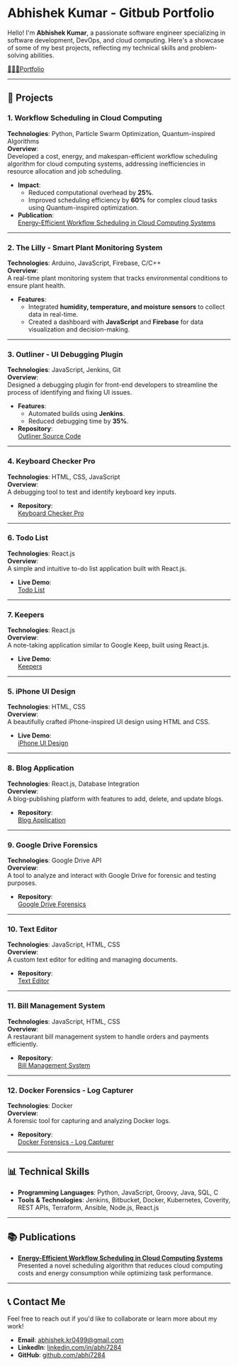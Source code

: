 # **Abhishek Kumar - Gitbub Portfolio**

Hello! I'm **Abhishek Kumar**, a passionate software engineer specializing in software development, DevOps, and cloud computing. Here's a showcase of some of my best projects, reflecting my technical skills and problem-solving abilities.

[👨🏻‍💼Portfolio](https://abhishek-resume.pages.dev/)

---

## **📂 Projects**

### **1. Workflow Scheduling in Cloud Computing**  
**Technologies**: Python, Particle Swarm Optimization, Quantum-inspired Algorithms  
**Overview**:  
Developed a cost, energy, and makespan-efficient workflow scheduling algorithm for cloud computing systems, addressing inefficiencies in resource allocation and job scheduling.  
- **Impact**:  
  - Reduced computational overhead by **25%**.  
  - Improved scheduling efficiency by **60%** for complex cloud tasks using Quantum-inspired optimization.  
- **Publication**:  
  [Energy-Efficient Workflow Scheduling in Cloud Computing Systems](https://www.researchgate.net/publication/384573849_Energy_Efficient_Workflow_Scheduling_in_Cloud_Computing_Systems_using_Particle_Swarm_Optimization)  

---

### **2. The Lilly - Smart Plant Monitoring System**  
**Technologies**: Arduino, JavaScript, Firebase, C/C++  
**Overview**:  
A real-time plant monitoring system that tracks environmental conditions to ensure plant health.  
- **Features**:  
  - Integrated **humidity, temperature, and moisture sensors** to collect data in real-time.  
  - Created a dashboard with **JavaScript** and **Firebase** for data visualization and decision-making.  

---

### **3. Outliner - UI Debugging Plugin**  
**Technologies**: JavaScript, Jenkins, Git  
**Overview**:  
Designed a debugging plugin for front-end developers to streamline the process of identifying and fixing UI issues.  
- **Features**:  
  - Automated builds using **Jenkins**.  
  - Reduced debugging time by **35%**.  
- **Repository**:  
  [Outliner Source Code](https://github.com/abhi7284/chrome-extension-outliner)  

---

### **4. Keyboard Checker Pro**  
**Technologies**: HTML, CSS, JavaScript  
**Overview**:  
A debugging tool to test and identify keyboard key inputs.  
- **Repository**:  
  [Keyboard Checker Pro](https://github.com/abhi7284/keyboard-checker-pro)  


---

### **6. Todo List**  
**Technologies**: React.js  
**Overview**:  
A simple and intuitive to-do list application built with React.js.  
- **Live Demo**:  
  [Todo List](https://i7gol.csb.app/)  

---

### **7. Keepers**  
**Technologies**: React.js  
**Overview**:  
A note-taking application similar to Google Keep, built using React.js.  
- **Live Demo**:  
  [Keepers](https://op26d.csb.app/)  

---

### **5. iPhone UI Design**  
**Technologies**: HTML, CSS  
**Overview**:  
A beautifully crafted iPhone-inspired UI design using HTML and CSS.  
- **Live Demo**:  
  [iPhone UI Design](https://oe3u4.csb.app/)  

---

### **8. Blog Application**  
**Technologies**: React.js, Database Integration  
**Overview**:  
A blog-publishing platform with features to add, delete, and update blogs.  
- **Repository**:  
  [Blog Application](https://github.com/abhi7284/blog-with-database)  

---

### **9. Google Drive Forensics**  
**Technologies**: Google Drive API  
**Overview**:  
A tool to analyze and interact with Google Drive for forensic and testing purposes.  
- **Repository**:  
  [Google Drive Forensics](https://github.com/abhi7284/google-drive-api-test)  

---

### **10. Text Editor**  
**Technologies**: JavaScript, HTML, CSS  
**Overview**:  
A custom text editor for editing and managing documents.  
- **Repository**:  
  [Text Editor](https://github.com/abhi7284/text-editor)  

---

### **11. Bill Management System**  
**Technologies**: JavaScript, HTML, CSS  
**Overview**:  
A restaurant bill management system to handle orders and payments efficiently.  
- **Repository**:  
  [Bill Management System](https://github.com/abhi7284/restaurant-management-system-)  

---

### **12. Docker Forensics - Log Capturer**  
**Technologies**: Docker  
**Overview**:  
A forensic tool for capturing and analyzing Docker logs.  
- **Repository**:  
  [Docker Forensics - Log Capturer](https://github.com/abhi7284/Docker-log-capture)  

---

## **📊 Technical Skills**
- **Programming Languages**: Python, JavaScript, Groovy, Java, SQL, C  
- **Tools & Technologies**: Jenkins, Bitbucket, Docker, Kubernetes, Coverity, REST APIs, Terraform, Ansible, Node.js, React.js  

---

## **📚 Publications**
- **[Energy-Efficient Workflow Scheduling in Cloud Computing Systems](https://www.researchgate.net/publication/384573849_Energy_Efficient_Workflow_Scheduling_in_Cloud_Computing_Systems_using_Particle_Swarm_Optimization)**  
Presented a novel scheduling algorithm that reduces cloud computing costs and energy consumption while optimizing task performance.  

---

## **📞 Contact Me**
Feel free to reach out if you'd like to collaborate or learn more about my work!  
- **Email**: abhishek.kr0499@gmail.com  
- **LinkedIn**: [linkedin.com/in/abhi7284](https://linkedin.com/in/abhi7284)  
- **GitHub**: [github.com/abhi7284](https://github.com/abhi7284)  
